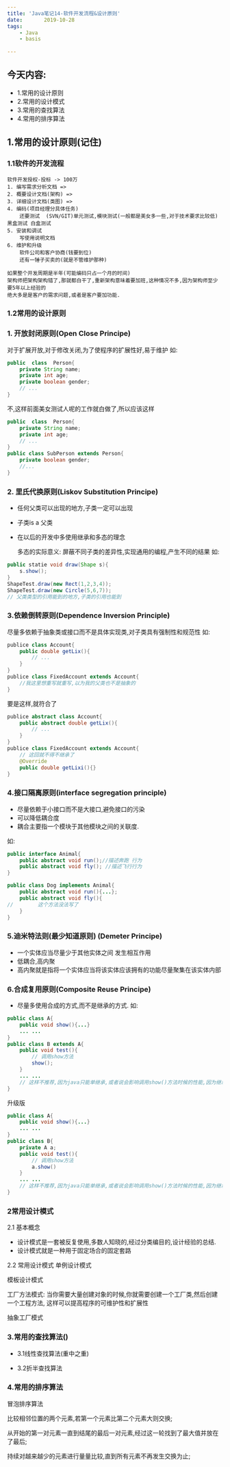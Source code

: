 ```yaml
---
title: 'Java笔记14-软件开发流程&设计原则'
date:       2019-10-28
tags:
	- Java
	- basis
	
---
```










## 今天内容:
- 1.常用的设计原则
- 2.常用的设计模式
- 3.常用的查找算法
- 4.常用的排序算法

## 1.常用的设计原则(记住)    
### 1.1软件的开发流程
    软件开发授权-投标 -> 100万
    1. 编写需求分析文档 => 
    2. 概要设计文档(架构) => 
    3. 详细设计文档(类图) => 
    4. 编码(项目经理分具体任务)
        还要测试  (SVN/GIT)单元测试,模块测试(一般都是美女多一些,对于技术要求比较低) 黑盒测试 白盒测试
    5. 安装和调试
        写使用说明文档
    6. 维护和升级
        软件公司和客户协商(钱要到位)
        还有一锤子买卖的(就是不管维护那种)
        
    如果整个开发周期是半年(可能编码只占一个月的时间)
    架构师把架构架构错了,那就都白干了,重新架构意味着要加班,这种情况不多,因为架构师至少要5年以上经验的
    绝大多是是客户的需求问题,或者是客户要加功能.
    
### 1.2常用的设计原则
### 1. 开放封闭原则(Open Close Principe)
对于扩展开放,对于修改关闭,为了使程序的扩展性好,易于维护
如:
```java
public  class  Person{
    private String name;
    private int age;
    private boolean gender;
    // ...
}
```
不,这样前面美女测试人呢的工作就白做了,所以应该这样
```java
public  class  Person{
    private String name;
    private int age;
    // ...
}
public class SubPerson extends Person{
    private boolean gender;
    //...
}
```
### 2. 里氏代换原则(Liskov Substitution Principe)
- 任何父类可以出现的地方,子类一定可以出现
- 子类is a 父类
- 在以后的开发中多使用继承和多态的理念

    多态的实际意义:
        屏蔽不同子类的差异性,实现通用的编程,产生不同的结果
    如:
```java
public statie void draw(Shape s){
    s.show();
}
ShapeTest.draw(new Rect(1,2,3,4));
ShapeTest.draw(new Circle(5,6,7));
// 父类类型的引用能到的地方,子类的引用也能到
```

### 3.依赖倒转原则(Dependence Inversion Principle)
尽量多依赖于抽象类或接口而不是具体实现类,对子类具有强制性和规范性
如:
```java
publice class Account{
    public double getLix(){
        // ...        
    }
}
publice class FixedAccount extends Account{
    //我这里想重写就重写,以为我的父类也不是抽象的 
}
```
要是这样,就符合了 
```java
publice abstract class Account{
    public abstract double getLix(){
        // ...        
    }
}
publice class FixedAccount extends Account{
    // 这回就不得不继承了
    @Override
    public double getLixi(){} 
}
```

### 4.接口隔离原则(interface segregation principle)
- 尽量依赖于小接口而不是大接口,避免接口的污染
- 可以降低耦合度
- 耦合主要指一个模块于其他模块之间的关联度.
    
如:
```java
public interface Animal{
    public abstract void run();//描述奔跑 行为
    public abstract void fly(); //描述飞行行为
}

public class Dog implements Animal{
    public abstract void run(){...};
    public abstract void fly(){
//        这个方法没法写了
    }
}
```
### 5.迪米特法则(最少知道原则) (Demeter Principe)
- 一个实体应当尽量少于其他实体之间 发生相互作用
- 低耦合,高内聚
- 高内聚就是指将一个实体应当将该实体应该拥有的功能尽量聚集在该实体内部
    
### 6.合成复用原则(Composite Reuse Principe) 
- 尽量多使用合成的方式,而不是继承的方式.
如:
```java
public class A{
    public void show(){...}
    ... ...
}
public class B extends A{
    public void test(){
        // 调用show方法
        show();
    }
    ... ...
    // 这样不推荐,因为java只能单继承,或者说会影响调用show()方法时候的性能,因为继承会继承父类的所有方法
}
```    
升级版
```java
public class A{
    public void show(){...}
    ... ...
}
public class B{
    private A a;
    public void test(){
        // 调用show方法
        a.show()
    }
    ... ...
    // 这样不推荐,因为java只能单继承,或者说会影响调用show()方法时候的性能,因为继承会继承父类的所有方法
}
```    

### 2常用设计模式
2.1 基本概念
- 设计模式是一套被反复使用,多数人知晓的,经过分类编目的,设计经验的总结.
- 设计模式就是一种用于固定场合的固定套路

2.2 常用设计模式
单例设计模式

模板设计模式

工厂方法模式:
    当你需要大量创建对象的时候,你就需要创建一个工厂类,然后创建一个工程方法, 这样可以提高程序的可维护性和扩展性
    
抽象工厂模式    

### 3.常用的查找算法()
- 3.1线性查找算法(重中之重)

- 3.2折半查找算法

### 4.常用的排序算法
冒泡排序算法

比较相邻位置的两个元素,若第一个元素比第二个元素大则交换;

从开始的第一对元素一直到结尾的最后一对元素,经过这一轮找到了最大值并放在了最后;

持续对越来越少的元素进行量量比较,直到所有元素不再发生交换为止;